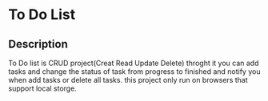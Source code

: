 # To Do List
## Description
To Do list is CRUD project(Creat Read Update Delete) throght it you can add tasks and change the status of task from progress to finished and notify you when add tasks or delete all tasks.
this project only run on browsers that support local storge.
